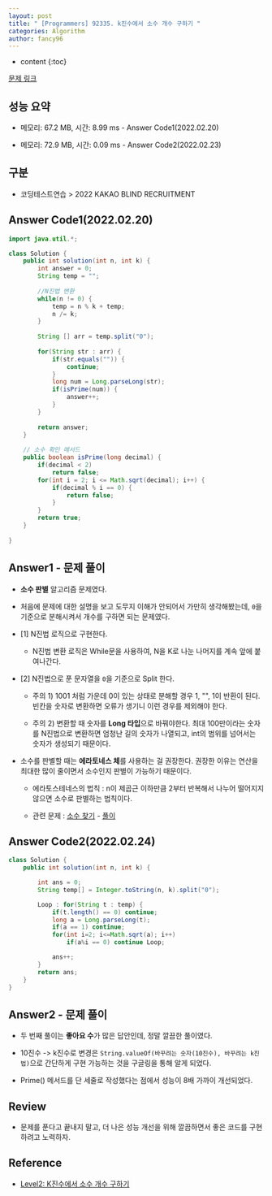 ```yaml
---
layout: post
title: " [Programmers] 92335. k진수에서 소수 개수 구하기 "
categories: Algorithm
author: fancy96
---
```

* content
{:toc}

[문제 링크](https://school.programmers.co.kr/learn/courses/30/lessons/92335)

## 성능 요약

* 메모리: 67.2 MB, 시간: 8.99 ms - Answer Code1(2022.02.20)

* 메모리: 72.9 MB, 시간: 0.09 ms - Answer Code2(2022.02.23)

## 구분

* 코딩테스트연습 > 2022 KAKAO BLIND RECRUITMENT

## Answer Code1(2022.02.20)

```java
import java.util.*;

class Solution {
    public int solution(int n, int k) {
        int answer = 0;
        String temp = "";
        
        //N진법 변환
        while(n != 0) {
            temp = n % k + temp;
            n /= k;
        }
        
        String [] arr = temp.split("0");
        
        for(String str : arr) {
            if(str.equals("")) {
                continue;
            }
            long num = Long.parseLong(str);
            if(isPrime(num)) {
                answer++;
            }
        }
        
        return answer;
    }
    
    // 소수 확인 메서드
    public boolean isPrime(long decimal) {
        if(decimal < 2)
            return false;
        for(int i = 2; i <= Math.sqrt(decimal); i++) {
            if(decimal % i == 0) {
                return false;
            }
        }
        return true;
    }
    
}
```

## Answer1 - 문제 풀이

* **소수 판별** 알고리즘 문제였다.

* 처음에 문제에 대한 설명을 보고 도무지 이해가 안되어서 가만히 생각해봤는데, `0`을 기준으로 분해시켜서 개수를 구하면 되는 문제였다.

* [1] N진법 로직으로 구현한다.
  
    * N진법 변환 로직은 While문을 사용하여, N을 K로 나눈 나머지를 계속 앞에 붙여나간다.

* [2] N진법으로 푼 문자열을 `0`을 기준으로 Split 한다.

    * 주의 1) 1001 처럼 가운데 0이 있는 상태로 분해할 경우 1, "", 1이 반환이 된다. 빈칸을 숫자로 변환하면 오류가 생기니 이런 경우를 제외해야 한다.

    * 주의 2) 변환할 때 숫자를 **Long 타입**으로 바꿔야한다. 최대 100만이라는 숫자를 N진법으로 변환하면 엄청난 길의 숫자가 나열되고, int의 범위를 넘어서는 숫자가 생성되기 때문이다.

* 소수를 판별할 때는 **에라토네스 체**를 사용하는 걸 권장한다. 권장한 이유는 연산을 최대한 많이 줄이면서 소수인지 판별이 가능하기 때문이다.

    * 에라토스테네스의 법칙 : n이 제곱근 이하만큼 2부터 반복해서 나누어 떨어지지 않으면 소수로 판별하는 법칙이다.

    * 관련 문제 : [소수 찾기](https://school.programmers.co.kr/learn/courses/30/lessons/12921) - [풀이](https://fancy96.github.io/Programmers-12921/)

## Answer Code2(2022.02.24)

```java
class Solution {
    public int solution(int n, int k) {

        int ans = 0;
        String temp[] = Integer.toString(n, k).split("0");

        Loop : for(String t : temp) {
            if(t.length() == 0) continue;
            long a = Long.parseLong(t);
            if(a == 1) continue;
            for(int i=2; i<=Math.sqrt(a); i++)
                if(a%i == 0) continue Loop;

            ans++;
        }
        return ans;
    }
}
```

## Answer2 - 문제 풀이

* 두 번째 풀이는 **좋아요 수**가 많은 답안인데, 정말 깔끔한 풀이였다. 

* 10진수 -> k진수로 변경은 `String.valueOf(바꾸려는 숫자(10진수), 바꾸려는 k진법)`으로 간단하게 구현 가능하는 것을 구글링을 통해 알게 되었다.

* Prime() 메서드를 단 세줄로 작성했다는 점에서 성능이 8배 가까이 개선되었다.

## Review

* 문제를 푼다고 끝내지 말고, 더 나은 성능 개선을 위해 깔끔하면서 좋은 코드를 구현하려고 노력하자.

## Reference

* [Level2: K진수에서 소수 개수 구하기](https://taehoung0102.tistory.com/155)